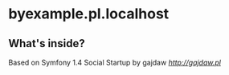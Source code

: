 byexample.pl.localhost
========================

What's inside?
---------------
Based on Symfony 1.4 Social Startup by gajdaw
*http://gajdaw.pl*
